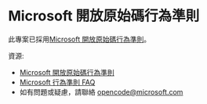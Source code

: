 ﻿# Microsoft 開放原始碼行為準則

此專案已採用[Microsoft 開放原始碼行為準則](https://opensource.microsoft.com/codeofconduct/?WT.mc_id=academic-105485-koreyst)。

資源:

- [Microsoft 開放原始碼行為準則](https://opensource.microsoft.com/codeofconduct/?WT.mc_id=academic-105485-koreyst)
- [Microsoft 行為準則 FAQ](https://opensource.microsoft.com/codeofconduct/faq/?WT.mc_id=academic-105485-koreyst)
- 如有問題或疑慮，請聯絡 [opencode@microsoft.com](mailto:opencode@microsoft.com)

